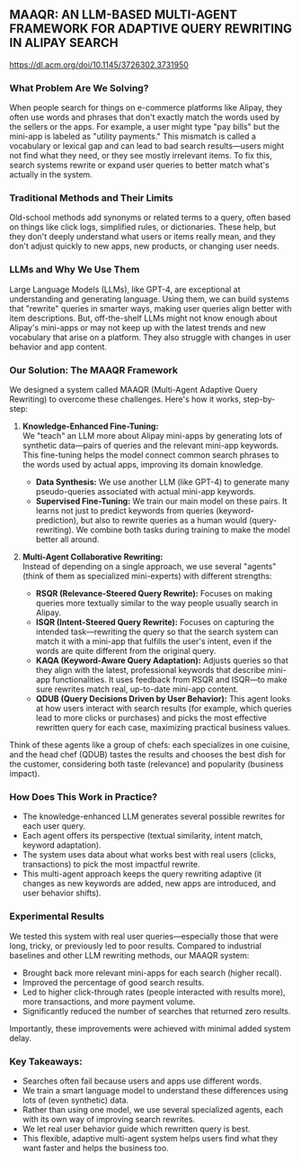 ## MAAQR: AN LLM-BASED MULTI-AGENT FRAMEWORK FOR ADAPTIVE QUERY REWRITING IN ALIPAY SEARCH
https://dl.acm.org/doi/10.1145/3726302.3731950

### **What Problem Are We Solving?** 
When people search for things on e-commerce platforms like Alipay, they often use words and phrases that don't exactly match the words used by the sellers or the apps. For example, a user might type "pay bills" but the mini-app is labeled as "utility payments." This mismatch is called a vocabulary or lexical gap and can lead to bad search results—users might not find what they need, or they see mostly irrelevant items. To fix this, search systems rewrite or expand user queries to better match what's actually in the system.

### **Traditional Methods and Their Limits** 
Old-school methods add synonyms or related terms to a query, often based on things like click logs, simplified rules, or dictionaries. These help, but they don't deeply understand what users or items really mean, and they don't adjust quickly to new apps, new products, or changing user needs.

### **LLMs and Why We Use Them** 
Large Language Models (LLMs), like GPT-4, are exceptional at understanding and generating language. Using them, we can build systems that "rewrite" queries in smarter ways, making user queries align better with item descriptions. But, off-the-shelf LLMs might not know enough about Alipay's mini-apps or may not keep up with the latest trends and new vocabulary that arise on a platform. They also struggle with changes in user behavior and app content.

### **Our Solution: The MAAQR Framework** 
We designed a system called MAAQR (Multi-Agent Adaptive Query Rewriting) to overcome these challenges. Here's how it works, step-by-step:

1. **Knowledge-Enhanced Fine-Tuning:**  
    We "teach" an LLM more about Alipay mini-apps by generating lots of synthetic data—pairs of queries and the relevant mini-app keywords. This fine-tuning helps the model connect common search phrases to the words used by actual apps, improving its domain knowledge.
    
    - **Data Synthesis:** We use another LLM (like GPT-4) to generate many pseudo-queries associated with actual mini-app keywords.
    - **Supervised Fine-Tuning:** We train our main model on these pairs. It learns not just to predict keywords from queries (keyword-prediction), but also to rewrite queries as a human would (query-rewriting). We combine both tasks during training to make the model better all around.
2. **Multi-Agent Collaborative Rewriting:**  
    Instead of depending on a single approach, we use several "agents" (think of them as specialized mini-experts) with different strengths:
    
    - **RSQR (Relevance-Steered Query Rewrite):** Focuses on making queries more textually similar to the way people usually search in Alipay.
    - **ISQR (Intent-Steered Query Rewrite):** Focuses on capturing the intended task—rewriting the query so that the search system can match it with a mini-app that fulfills the user's intent, even if the words are quite different from the original query.
    - **KAQA (Keyword-Aware Query Adaptation):** Adjusts queries so that they align with the latest, professional keywords that describe mini-app functionalities. It uses feedback from RSQR and ISQR—to make sure rewrites match real, up-to-date mini-app content.
    - **QDUB (Query Decisions Driven by User Behavior):** This agent looks at how users interact with search results (for example, which queries lead to more clicks or purchases) and picks the most effective rewritten query for each case, maximizing practical business values.

Think of these agents like a group of chefs: each specializes in one cuisine, and the head chef (QDUB) tastes the results and chooses the best dish for the customer, considering both taste (relevance) and popularity (business impact).

### **How Does This Work in Practice?**

- The knowledge-enhanced LLM generates several possible rewrites for each user query.
- Each agent offers its perspective (textual similarity, intent match, keyword adaptation).
- The system uses data about what works best with real users (clicks, transactions) to pick the most impactful rewrite.
- This multi-agent approach keeps the query rewriting adaptive (it changes as new keywords are added, new apps are introduced, and user behavior shifts).

### **Experimental Results** 
We tested this system with real user queries—especially those that were long, tricky, or previously led to poor results. Compared to industrial baselines and other LLM rewriting methods, our MAAQR system:

- Brought back more relevant mini-apps for each search (higher recall).
- Improved the percentage of good search results.
- Led to higher click-through rates (people interacted with results more), more transactions, and more payment volume.
- Significantly reduced the number of searches that returned zero results.

Importantly, these improvements were achieved with minimal added system delay.

### **Key Takeaways:**

- Searches often fail because users and apps use different words.
- We train a smart language model to understand these differences using lots of (even synthetic) data.
- Rather than using one model, we use several specialized agents, each with its own way of improving search rewrites.
- We let real user behavior guide which rewritten query is best.
- This flexible, adaptive multi-agent system helps users find what they want faster and helps the business too.